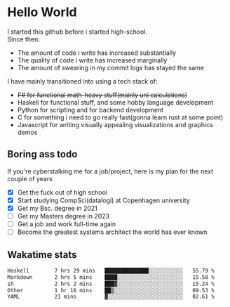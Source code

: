 # Hello World

I started this github before i started high-school.  
Since then:
- The amount of code i write has increased substantially
- The quality of code i write has increased marginally
- The amount of swearing in my commit logs has stayed the same

I have mainly transitioned into using a tech stack of:
- ~~F# for functional math-heavy stuff(mainly uni calculations)~~
- Haskell for functional stuff, and some hobby language development
- Python for scripting and for backend development
- C for something i need to go really fast(gonna learn rust at some point)
- Javascript for writing visually appealing visualizations and graphics demos

## Boring ass todo
If you're cyberstalking me for a job/project, here is my plan for the next couple of years
- [x] Get the fuck out of high school
- [x] Start studying CompSci(datalogi) at Copenhagen university
- [x] Get my Bsc. degree in 2021
- [ ] Get my Masters degree in 2023
- [ ] Get a job and work full-time again
- [ ] Become the greatest systems architect the world has ever known

## Wakatime stats
<!--START_SECTION:waka-->

```txt
Haskell        7 hrs 29 mins   ██████████████░░░░░░░░░░░   55.79 %
Markdown       2 hrs 5 mins    ████░░░░░░░░░░░░░░░░░░░░░   15.58 %
sh             2 hrs 2 mins    ███▓░░░░░░░░░░░░░░░░░░░░░   15.24 %
Other          1 hr 16 mins    ██▒░░░░░░░░░░░░░░░░░░░░░░   09.53 %
YAML           21 mins         ▓░░░░░░░░░░░░░░░░░░░░░░░░   02.61 %
```

<!--END_SECTION:waka-->
